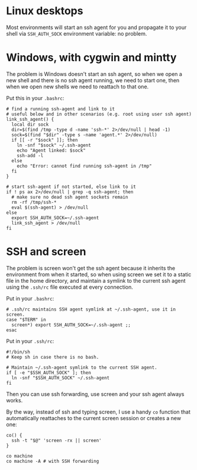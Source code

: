 # Linux desktops

Most environments will start an ssh agent for you and propagate it to your shell via `SSH_AUTH_SOCK` environment variable: no problem.



# Windows, with cygwin and mintty

The problem is Windows doesn't start an ssh agent, so when we open a new shell and there is no ssh agent running, we need to start one, then when we open new shells we need to reattach to that one.

Put this in your `.bashrc`:

    # find a running ssh-agent and link to it
    # useful below and in other scenarios (e.g. root using user ssh agent)
    link_ssh_agent() {
      local dir sock
      dir=$(find /tmp -type d -name 'ssh-*' 2>/dev/null | head -1)
      sock=$(find "$dir" -type s -name 'agent.*' 2>/dev/null)
      if [[ -r "$sock" ]]; then
        ln -snf "$sock" ~/.ssh-agent
        echo "Agent linked: $sock"
        ssh-add -l
      else
        echo "Error: cannot find running ssh-agent in /tmp"
      fi
    }

    # start ssh-agent if not started, else link to it
    if ! ps ax 2>/dev/null | grep -q ssh-agent; then
      # make sure no dead ssh agent sockets remain
      rm -rf /tmp/ssh-*
      eval $(ssh-agent) > /dev/null
    else
      export SSH_AUTH_SOCK=~/.ssh-agent
      link_ssh_agent > /dev/null
    fi


# SSH and screen

The problem is screen won't get the ssh agent because it inherits the environment from when it started, so when using screen we set it to a static file in the home directory, and maintain a symlink to the current ssh agent using the `.ssh/rc` file executed at every connection.

Put in your `.bashrc`:

    # .ssh/rc maintains SSH agent symlink at ~/.ssh-agent, use it in screen.
    case "$TERM" in
      screen*) export SSH_AUTH_SOCK=~/.ssh-agent ;;
    esac

Put in your `.ssh/rc`:

    #!/bin/sh
    # Keep sh in case there is no bash.

    # Maintain ~/.ssh-agent symlink to the current SSH agent.
    if [ -e "$SSH_AUTH_SOCK" ]; then
      ln -snf "$SSH_AUTH_SOCK" ~/.ssh-agent
    fi

Then you can use ssh forwarding, use screen and your ssh agent always works.

By the way, instead of ssh and typing screen, I use a handy `co` function that automatically reattaches to the current screen session or creates a new one:

    co() {
      ssh -t "$@" 'screen -rx || screen'
    }

    co machine
    co machine -A # with SSH forwarding
